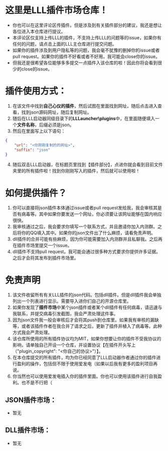 # 这里是LLL插件市场仓库！

- 你也可以在这里评论区传插件。但是涉及到有关插件部分的建议，我还是想让各位进入本仓库进行提议。
- 本评论区仅支持上传LLL的插件，不支持上传LLL的问题等的issue，如果你有任何的问题，请点击上面的LLL主仓库进行提交问题。
- 如果你的插件涉及到用户隐私等的问题，我会毫不犹豫的删掉你的issue或者pull request。如果你的插件不好看或者不好用，我可能会close你的issue。
- 但我还是很希望各位能够多多提交一点插件入该仓库的啦！因此你将会看到很少的close的issue。

# 插件使用方式：

1. 在该文件中找到**自己心仪的插件**，然后试图在里面找到网址，随后点击进入查看，找到json源码网址，随后复制网址。
2. 随后在LLL启动器同级目录下的**LLLauncher\plugins**中，在里面随便填入一个**文件名称**，后缀必须是json。
3. 然后在里面写上以下语句：
```json
{
	"url": "<你刚刚复制的的网址>",
	"suffix": "json"
}
```
4. 随后双击LLL启动器，在标题页里找到【插件部分】，点进你就会看到目前文件夹里的所有插件啦！找到你刚刚写入的插件，然后就可以使用啦！

# 如何提供插件？

1. 你可以直接将json插件本体通过issue或者pull request发给我，我会审核其是否有病毒等。其中如果你要发送一个网址，你必须要让该网址能够在国内响应很快。
2. 我审核通过之后，我会要求你填写一个联系方式，并且邀请你加入内测群。之后将你的QQ填入其中。如果你的json文件出了什么麻烦，请看免责声明。
3. dll插件的合并可能有些麻烦，因为你可能需要加入内测群并且私聊我。之后再在插件市场里提交一个issue。
4. dll插件不支持pull request。我可能会通过很多种方式要求你提供许多证据。之后才会将其发布到插件市场里。

# 免责声明

1. 该文件收留所有有关LLL插件的json代码。包括dll插件。但是dll插件我会单独列出一个列表进行显示。需要导入进你们自己的开源仓库里。
2. 如果你发现了**插件市场**中某个json插件或者某个dll插件有任何病毒，请迅速与我联系，并提交病毒引发截图，我会严肃处理这件事。
3. 因为json文件我一般会审核后才会将其push到仓库里。如果我有审核的漏缺等，或者该插件作者在我合并了请求之后，更新了插件并植入了病毒等。此种方式我会严肃处理。
4. 该仓库所使用的所有插件协议均为MIT，如果你想要让你的插件不受我协议的影响，请单独自己开设一个仓库，并设置协议【在插件开头写上（"plugin_copyright": "<你自己的协议>"）】。
5. 在本仓库提交的所有插件，均为你已经同意了LLL启动器作者通过你的插件进行盈利的操作，包括但不限于使用爱发电（如果以后我有更多的盈利项目再说。
6. 你当然也可以使用爱发电插入你的插件里面。你也可以使用该插件进行自我盈利。也不是不行把（

## JSON插件市场：

- 暂无

## DLL插件市场：

- 暂无